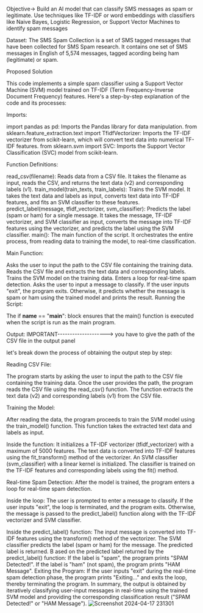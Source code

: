 Objective->
Build an AI model that can classify SMS messages as spam or legitimate. Use techniques like TF-IDF or word
embeddings with classifiers like Naive Bayes, Logistic Regression, or Support Vector Machines to identify spam
messages

Dataset:
The SMS Spam Collection is a set of SMS tagged messages that have been collected for SMS Spam research. It
contains one set of SMS messages in English of 5,574 messages, tagged acording being ham (legitimate) or spam.

Proposed Solution 


This code implements a simple spam classifier using a Support Vector Machine (SVM) model trained on TF-IDF (Term Frequency-Inverse Document Frequency) features. Here's a step-by-step explanation of the code and its processes:

Imports:

import pandas as pd: Imports the Pandas library for data manipulation.
from sklearn.feature_extraction.text import TfidfVectorizer: Imports the TF-IDF vectorizer from scikit-learn, which will convert text data into numerical TF-IDF features.
from sklearn.svm import SVC: Imports the Support Vector Classification (SVC) model from scikit-learn.

Function Definitions:

read_csv(filename): Reads data from a CSV file. It takes the filename as input, reads the CSV, and returns the text data (v2) and corresponding labels (v1).
train_model(train_texts, train_labels): Trains the SVM model. It takes the text data and labels as input, converts text data into TF-IDF features, and fits an SVM classifier to these features.
predict_label(message, tfidf_vectorizer, svm_classifier): Predicts the label (spam or ham) for a single message. It takes the message, TF-IDF vectorizer, and SVM classifier as input, converts the message into TF-IDF features using the vectorizer, and predicts the label using the SVM classifier.
main(): The main function of the script. It orchestrates the entire process, from reading data to training the model, to real-time classification.

Main Function:

Asks the user to input the path to the CSV file containing the training data.
Reads the CSV file and extracts the text data and corresponding labels.
Trains the SVM model on the training data.
Enters a loop for real-time spam detection.
Asks the user to input a message to classify.
If the user inputs "exit", the program exits.
Otherwise, it predicts whether the message is spam or ham using the trained model and prints the result.
Running the Script:

The if __name__ == "__main__": block ensures that the main() function is executed when the script is run as the main program.

Output:
 IMPORTANT--------------------> you have to give the  path of the CSV file in the output panel 

let's break down the process of obtaining the output step by step:

Reading CSV File:

The program starts by asking the user to input the path to the CSV file containing the training data.
Once the user provides the path, the program reads the CSV file using the read_csv() function.
The function extracts the text data (v2) and corresponding labels (v1) from the CSV file.

Training the Model:

After reading the data, the program proceeds to train the SVM model using the train_model() function.
This function takes the extracted text data and labels as input.

Inside the function:
It initializes a TF-IDF vectorizer (tfidf_vectorizer) with a maximum of 5000 features.
The text data is converted into TF-IDF features using the fit_transform() method of the vectorizer.
An SVM classifier (svm_classifier) with a linear kernel is initialized.
The classifier is trained on the TF-IDF features and corresponding labels using the fit() method.

Real-time Spam Detection:
After the model is trained, the program enters a loop for real-time spam detection.

Inside the loop:
The user is prompted to enter a message to classify.
If the user inputs "exit", the loop is terminated, and the program exits.
Otherwise, the message is passed to the predict_label() function along with the TF-IDF vectorizer and SVM classifier.

Inside the predict_label() function:
The input message is converted into TF-IDF features using the transform() method of the vectorizer.
The SVM classifier predicts the label (spam or ham) for the message.
The predicted label is returned.
B
ased on the predicted label returned by the predict_label() function:
If the label is "spam", the program prints "SPAM Detected!".
If the label is "ham" (not spam), the program prints "HAM Message".
Exiting the Program:
If the user inputs "exit" during the real-time spam detection phase, the program prints "Exiting..." and exits the loop, thereby terminating the program.
In summary, the output is obtained by iteratively classifying user-input messages in real-time using the trained SVM model and providing the corresponding classification result ("SPAM Detected!" or "HAM Message").
![Screenshot 2024-04-17 231301](https://github.com/SATYAMSINGH0707/Aframe-Technologies/assets/97894680/ef33e2e4-8f93-48bf-93ad-ec6829007a91)

